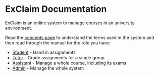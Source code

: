 ExClaim Documentation
=====================

ExClaim is an online system to manage courses in an university environment.

Read the [concepts page](concepts.md) to understand the terms used in the system and then read through the manual for the role you have:

- [Student](student/index.md) - Hand in assignments
- [Tutor](tutor/index.md) - Grade assignments for a single group
- [Assistant](assistant/index.md) - Manage a whole course, including its exams
- [Admin](admin/index.md) - Manage the whole system
